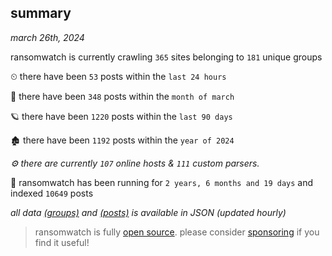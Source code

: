 
## summary
_march 26th, 2024_

ransomwatch is currently crawling `365` sites belonging to `181` unique groups

⏲ there have been `53` posts within the `last 24 hours`

🦈 there have been `348` posts within the `month of march`

🪐 there have been `1220` posts within the `last 90 days`

🏚 there have been `1192` posts within the `year of 2024`

_⚙️ there are currently `107` online hosts & `111` custom parsers._

🦕 ransomwatch has been running for `2 years, 6 months and 19 days` and indexed `10649` posts

_all data  [(groups)](http://ransomwhat.telemetry.ltd/groups) and [(posts)](http://ransomwhat.telemetry.ltd/posts) is available in JSON (updated hourly)_

> ransomwatch is fully [open source](https://github.com/joshhighet/ransomwatch#ransomwatch--). please consider [sponsoring](https://github.com/sponsors/joshhighet) if you find it useful!
